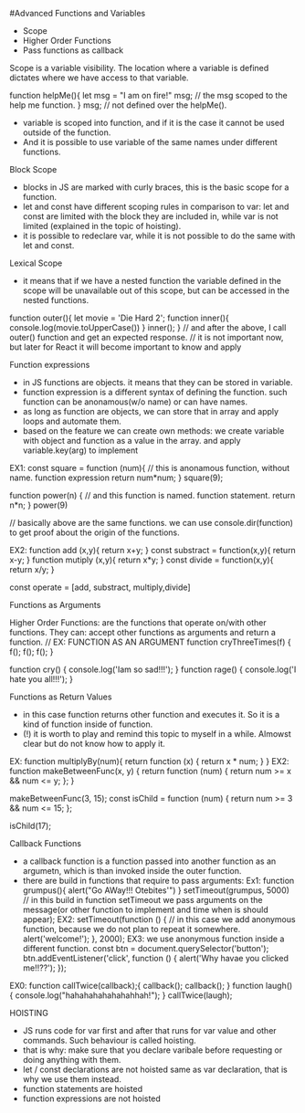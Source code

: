 #Advanced Functions and Variables

- Scope
- Higher Order Functions
- Pass functions as callback

Scope is a variable visibility. The location where a variable is defined dictates where we have access to that variable.

function helpMe(){
let msg = "I am on fire!"
msg; // the msg scoped to the help me function.
}
msg; // not defined over the helpMe().

- variable is scoped into function, and if it is the case it cannot be used outside of the function.
- And it is possible to use variable of the same names under different functions.

Block Scope

- blocks in JS are marked with curly braces, this is the basic scope for a function.
- let and const have different scoping rules in comparison to var: let and const are limited with the block they are included in, while var is not limited (explained in the topic of hoisting).
- it is possible to redeclare var, while it is not possible to do the same with let and const.

Lexical Scope

- it means that if we have a nested function the variable defined in the scope will be unavailable out of this scope, but can be accessed in the nested functions.

function outer(){
let movie = 'Die Hard 2';
function inner(){
console.log(movie.toUpperCase())
} inner();
}
// and after the above, I call outer() function and get an expected response.
// it is not important now, but later for React it will become important to know and apply

Function expressions

- in JS functions are objects. it means that they can be stored in variable.
- function expression is a different syntax of defining the function. such function can be anonamous(w/o name) or can have names.
- as long as function are objects, we can store that in array and apply loops and automate them.
- based on the feature we can create own methods: we create variable with object and function as a value in the array. and apply variable.key(arg) to implement

EX1:
const square = function (num){ // this is anonamous function, without name. function expression
return num\*num;
}
square(9);

function power(n) { // and this function is named. function statement.
return n\*n;
}
power(9)

// basically above are the same functions. we can use console.dir(function) to get proof about the origin of the functions.

EX2:
function add (x,y){
return x+y;
}
const substract = function(x,y){
return x-y;
}
function mutiply (x,y){
return x\*y;
}
const divide = function(x,y){
return x/y;
}

const operate = [add, substract, multiply,divide]

Functions as Arguments

Higher Order Functions: are the functions that operate on/with other functions. They can: accept other functions as arguments and return a function.
// EX: FUNCTION AS AN ARGUMENT
function cryThreeTimes(f) {
f();
f();
f();
}

function cry() {
console.log('Iam so sad!!!');
}
function rage() {
console.log('I hate you all!!!');
}

Functions as Return Values

- in this case function returns other function and executes it. So it is a kind of function inside of function.
- (!) it is worth to play and remind this topic to myself in a while. Almowst clear but do not know how to apply it.

EX:
function multiplyBy(num){
return function (x) {
return x \* num;
}
}
EX2:
function makeBetweenFunc(x, y) {
return function (num) {
return num >= x && num <= y;
};
}

makeBetweenFunc(3, 15);
const isChild = function (num) {
return num >= 3 && num <= 15;
};

isChild(17);

Callback Functions

- a callback function is a function passed into another function as an argumetn, which is than invoked inside the outer function.
- there are build in functions that require to pass arguments:
  Ex1:
  function grumpus(){
  alert("Go AWay!!! Otebites'")
  }
  setTimeout(grumpus, 5000)
  // in this build in function setTimeout we pass arguments on the message(or other function to implement and time when is should appear);
  EX2:
  setTimeout(function () {
  // in this case we add anonymous function, because we do not plan to repeat it somewhere.
  alert('welcome!');
  }, 2000);
  EX3: we use anonymous function inside a different function.
  const btn = document.querySelector('button');
  btn.addEventListener('click', function () {
  alert('Why havae you clicked me!!??');
  });

EX0:
function callTwice(callback);{
callback();
callback();
}
function laugh() {
console.log("hahahahahahahahhah!");
}
callTwice(laugh);

HOISTING

- JS runs code for var first and after that runs for var value and other commands. Such behaviour is called hoisting.
- that is why: make sure that you declare varibale before requesting or doing anything with them.
- let / const declarations are not hoisted same as var declaration, that is why we use them instead.
- function statements are hoisted
- function expressions are not hoisted
